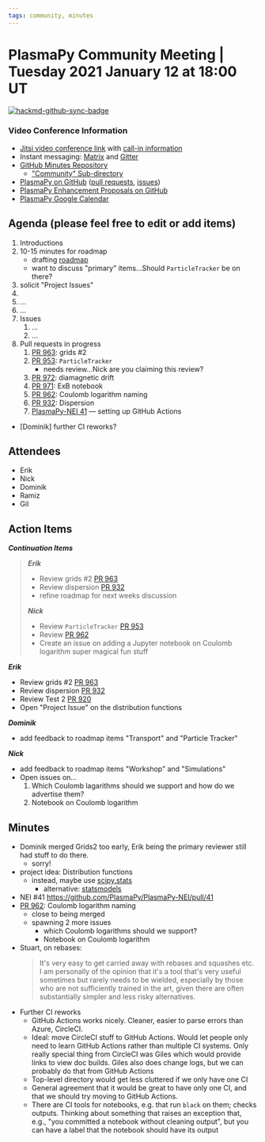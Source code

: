 ```yaml
---
tags: community, minutes
---
```


# PlasmaPy Community Meeting | Tuesday 2021 January 12 at 18:00 UT

[![hackmd-github-sync-badge](https://hackmd.io/voNgWsF1Rge-xzUnQDHmXQ/badge)](https://hackmd.io/voNgWsF1Rge-xzUnQDHmXQ)


### Video Conference Information
* [Jitsi video conference link](https://meet.jit.si/plasmapy) with [call-in information](https://meet.jit.si/static/dialInInfo.html?room=plasmapy) 
* Instant messaging: [Matrix](https://app.element.io/#/room/#plasmapy:openastronomy.org) and [Gitter](https://gitter.im/PlasmaPy/Lobby)
* [GitHub Minutes Repository](https://github.com/PlasmaPy/plasmapy-project/tree/master/minutes)
    * ["Community" Sub-directory](https://github.com/PlasmaPy/plasmapy-project/tree/master/minutes/_community)
* [PlasmaPy on GitHub](https://github.com/PlasmaPy/plasmapy) ([pull requests](https://github.com/PlasmaPy/plasmapy/pulls), [issues](https://github.com/PlasmaPy/plasmapy/issues))
* [PlasmaPy Enhancement Proposals on GitHub](https://github.com/PlasmaPy/PlasmaPy-PLEPs) 
* [PlasmaPy Google Calendar](https://calendar.google.com/calendar?cid=bzVsb3ZkcW0zaWxsam00ZTlrMDd2cmw5bWdAZ3JvdXAuY2FsZW5kYXIuZ29vZ2xlLmNvbQ)

## Agenda (please feel free to edit or add items)

1. Introductions
2. 10-15 minutes for roadmap
    * drafting [roadmap](https://hackmd.io/@plasmapy/ry0mmnj6v)
    * want to discuss "primary" items...Should `ParticleTracker` be on there?
3. solicit "Project Issues"
4. 
5. ...
6. ...
7. Issues
    1. ...
    2. ...
8. Pull requests in progress 
    1. [PR 963](https://github.com/PlasmaPy/PlasmaPy/pull/963): grids #2
    2. [PR 953](https://github.com/PlasmaPy/PlasmaPy/pull/953): `ParticleTracker`
        * needs review...Nick are you claiming this review?
    3. [PR 972](https://github.com/PlasmaPy/PlasmaPy/pull/972): diamagnetic drift
    4. [PR 971](https://github.com/PlasmaPy/PlasmaPy/pull/971): ExB notebook
    5. [PR 962](https://github.com/PlasmaPy/PlasmaPy/pull/962): Coulomb logarithm naming
    6. [PR 932](https://github.com/PlasmaPy/PlasmaPy/pull/932): Dispersion
    7. [PlasmaPy-NEI 41](https://github.com/PlasmaPy/PlasmaPy-NEI/pull/41) — setting up GitHub Actions
* [Dominik] further CI reworks?
    
## Attendees

* Erik
* Nick
* Dominik
* Ramiz
* Gil

## Action Items

***Continuation Items***
> ***Erik***
> * Review grids #2 [PR 963](https://github.com/PlasmaPy/PlasmaPy/pull/963)
> * Review dispersion [PR 932](https://github.com/PlasmaPy/PlasmaPy/pull/932)
> * refine roadmap for next weeks discussion
> 
> ***Nick***
> * Review `ParticleTracker` [PR 953](https://github.com/PlasmaPy/PlasmaPy/pull/953)
> * Review [PR 962](https://github.com/PlasmaPy/PlasmaPy/pull/953)
> * Create an issue on adding a Jupyter notebook on Coulomb logarithm super magical fun stuff

***Erik***
* Review grids #2 [PR 963](https://github.com/PlasmaPy/PlasmaPy/pull/963)
* Review dispersion [PR 932](https://github.com/PlasmaPy/PlasmaPy/pull/932)
* Review Test 2 [PR 920](https://github.com/PlasmaPy/PlasmaPy/pull/920)
* Open "Project Issue" on the distribution functions

***Dominik***
* add feedback to roadmap items "Transport" and "Particle Tracker"

***Nick***
* add feedback to roadmap items "Workshop" and "Simulations"
* Open issues on...
    1. Which Coulomb lagarithms should we support and how do we advertise them?
    2. Notebook on Coulomb logarithm

## Minutes

* Dominik merged Grids2 too early, Erik being the primary reviewer still had stuff to do there.
    * sorry!
* project idea: Distribution functions
    * instead, maybe use [scipy.stats](https://docs.scipy.org/doc/scipy/reference/stats.html)
        * alternative: [statsmodels](https://www.statsmodels.org/stable/index.html)
* NEI #41 https://github.com/PlasmaPy/PlasmaPy-NEI/pull/41
* [PR 962](https://github.com/PlasmaPy/PlasmaPy/pull/962): Coulomb logarithm naming
    * close to being merged
    * spawning 2 more issues
        * which Coulomb logarithms should we support?
        * Notebook on Coulomb logarithm
* Stuart, on rebases:
    > It's very easy to get carried away with rebases and squashes etc. I am personally of the opinion that it's a tool that's very useful sometimes but rarely needs to be wielded, especially by those who are not sufficiently trained in the art, given there are often substantially simpler and less risky alternatives.
* Further CI reworks
    * GitHub Actions works nicely.  Cleaner, easier to parse errors than Azure, CircleCI.
    * Ideal: move CircleCI stuff to GitHub Actions.  Would let people only need to learn GitHub Actions rather than multiple CI systems.  Only really special thing from CircleCI was Giles which would provide links to view doc builds.  Giles also does change logs, but we can probably do that from GitHub Actions
    * Top-level directory would get less cluttered if we only have one CI
    * General agreement that it would be great to have only one CI, and that we should try moving to GitHub Actions.
    * There are CI tools for notebooks, e.g. that run `black` on them; checks outputs.  Thinking about something that raises an exception that, e.g., "you committed a notebook without cleaning output", but you can have a label that the notebook should have its output 
